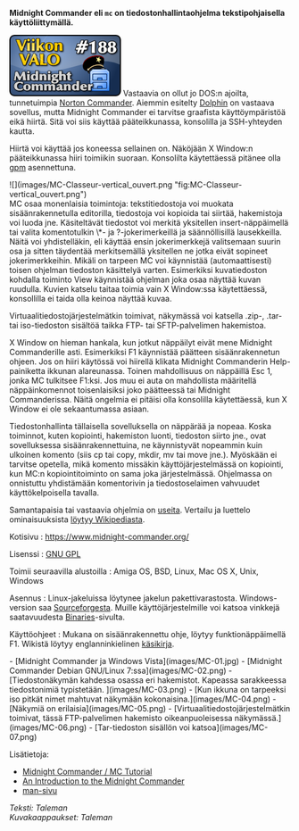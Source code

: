 <!--
Title: 4x32 Midnight Commander - Viikon VALO #188
Date: 2014/08/03
Pageimage: valo188-midnight_commander.png
Tags: Linux,Windows,Mac OS X,FreeBSD,OpenBSD,NetBSD,Solaris,AmigaOS,Komentorivi,Tiedostonhallinta
-->

**Midnight Commander eli `mc` on tiedostonhallintaohjelma
tekstipohjaisella käyttöliittymällä.**

![](images/valo188-midnight_commander.png "fig:valo188-midnight_commander.png")
Vastaavia on ollut jo DOS:n ajoilta, tunnetuimpia [Norton
Commander](http://en.wikipedia.org/wiki/Norton_Commander).
Aiemmin esitelty [Dolphin](Dolphin) on vastaava sovellus,
mutta Midnight Commander ei tarvitse graafista käyttöympäristöä eikä
hiirtä. Sitä voi siis käyttää pääteikkunassa, konsolilla ja SSH-yhteyden
kautta.

Hiirtä voi käyttää jos koneessa sellainen on. Näköjään X Window:n
pääteikkunassa hiiri toimiikin suoraan. Konsolilta käytettäessä pitänee
olla [gpm](http://en.wikipedia.org/wiki/GPM_(software)) asennettuna.

<div class="rightimage" markdown="1">
![](images/MC-Classeur-vertical_ouvert.png "fig:MC-Classeur-vertical_ouvert.png")
</div>
MC osaa monenlaisia toimintoja: tekstitiedostoja voi muokata
sisäänrakennetulla editorilla, tiedostoja voi kopioida tai siirtää,
hakemistoja voi luoda jne. Käsiteltävät tiedostot voi merkitä yksitellen
insert-näppäimellä tai valita komentotulkin \*- ja ?-jokerimerkeillä ja
säännöllisillä lausekkeilla. Näitä voi yhdistelläkin, eli käyttää ensin
jokerimerkkejä valitsemaan suurin osa ja sitten täydentää merkitsemällä
yksitellen ne jotka eivät sopineet jokerimerkkeihin. Mikäli on tarpeen
MC voi käynnistää (automaattisesti) toisen ohjelman tiedoston käsittelyä
varten. Esimerkiksi kuvatiedoston kohdalla toiminto View käynnistää
ohjelman joka osaa näyttää kuvan ruudulla. Kuvien katselu taitaa toimia
vain X Window:ssa käytettäessä, konsollilla ei taida olla keinoa näyttää
kuvaa.

Virtuaalitiedostojärjestelmätkin toimivat, näkymässä voi katsella .zip-,
.tar- tai iso-tiedoston sisältöä taikka FTP- tai SFTP-palvelimen
hakemistoa.

X Window on hieman hankala, kun jotkut näppäilyt eivät mene Midnight
Commanderille asti. Esimerkiksi F1 käynnistää päätteen sisäänrakennetun
ohjeen. Jos on hiiri käytössä voi hiirellä klikata Midnight Commanderin
Help-painiketta ikkunan alareunassa. Toinen mahdollisuus on näppäillä
Esc 1, jonka MC tulkitsee F1:ksi. Jos muu ei auta on mahdollista
määritellä näppäinkomennot toisenlaisiksi joko päätteessä tai Midnight
Commanderissa. Näitä ongelmia ei pitäisi olla konsolilla käytettäessä,
kun X Window ei ole sekaantumassa asiaan.

Tiedostonhallinta tällaisella sovelluksella on näppärää ja nopeaa. Koska
toiminnot, kuten kopiointi, hakemiston luonti, tiedoston siirto jne.,
ovat sovelluksessa sisäänrakennettuina, ne käynnistyvät nopeammin kuin
ulkoinen komento (siis cp tai copy, mkdir, mv tai move jne.). Myöskään
ei tarvitse opetella, mikä komento missäkin käyttöjärjestelmässä on
kopiointi, kun MC:n kopiointitoiminto on sama joka järjestelmässä.
Ohjelmassa on onnistuttu yhdistämään komentorivin ja tiedostoselaimen
vahvuudet käyttökelpoisella tavalla.

Samantapaisia tai vastaavia ohjelmia on
[useita](http://en.wikipedia.org/wiki/Norton_Commander#Norton_Commander_inspired_software).
Vertailu ja luettelo ominaisuuksista [löytyy
Wikipediasta](http://en.wikipedia.org/wiki/Comparison_of_file_managers#Manager_views).

Kotisivu
:   <https://www.midnight-commander.org/>

Lisenssi
:   [GNU GPL](GNU_GPL)

Toimii seuraavilla alustoilla
:   Amiga OS, BSD, Linux, Mac OS X, Unix, Windows

Asennus
:   Linux-jakeluissa löytynee jakelun pakettivarastosta. Windows-version
    saa [Sourceforgesta](http://sourceforge.net/projects/mcwin32/).
    Muille käyttöjärjestelmille voi katsoa vinkkejä saatavuudesta
    [Binaries](https://www.midnight-commander.org/wiki/Binaries)-sivulta.

Käyttöohjeet
:   Mukana on sisäänrakennettu ohje, löytyy funktionäppäimellä F1.
    Wikistä löytyy englanninkielinen
    [käsikirja](https://www.midnight-commander.org/wiki/doc).

<div class="psgallery" markdown="1">
-   [Midnight Commander ja Windows Vista](images/MC-01.jpg)
-   [Midnight Commander Debian GNU/Linux 7:ssa](images/MC-02.png)
-   [Tiedostonäkymän kahdessa osassa eri hakemistot. Kapeassa
    sarakkeessa tiedostonimiä typistetään. ](images/MC-03.png)
-   [Kun ikkuna on tarpeeksi iso pitkät nimet mahtuvat näkymään
    kokonaisina.](images/MC-04.png)
-   [Näkymiä on erilaisia](images/MC-05.png)
-   [Virtuaalitiedostojärjestelmätkin toimivat, tässä FTP-palvelimen
    hakemisto oikeanpuoleisessa näkymässä.](images/MC-06.png)
-   [Tar-tiedoston sisällön voi katsoa](images/MC-07.png)
</div>

Lisätietoja:

-   [Midnight Commander / MC
    Tutorial](http://www.trembath.co.za/mctutorial.html)
-   [An Introduction to the Midnight
    Commander](http://www.tldp.org/LDP/LG/issue23/wkndmech_dec97/mc_article.html)
-   [man-sivu](http://linux.die.net/man/1/mc)

*Teksti: Taleman* <br />
*Kuvakaappaukset: Taleman*

